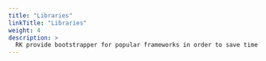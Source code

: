 ```yaml
---
title: "Libraries"
linkTitle: "Libraries"
weight: 4
description: >
  RK provide bootstrapper for popular frameworks in order to save time for learning complex initializing process.
---
```


